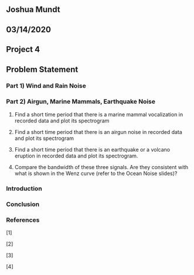 ## Joshua Mundt

## 03/14/2020

## Project 4


## Problem Statement 

### Part 1) Wind and Rain Noise

### Part 2) Airgun, Marine Mammals, Earthquake Noise

1.	Find a short time period that there is a marine mammal vocalization in recorded data and plot its spectrogram

2.	Find a short time period that there is an airgun noise in recorded data and plot its spectrogram

3.	Find a short time period that there is an earthquake or a volcano eruption in recorded data and plot its spectrogram.

4.	Compare the bandwidth of these three signals. Are they consistent with what is shown in the Wenz curve (refer to the Ocean Noise slides)?

### Introduction


### Conclusion

### References

[1]

[2]

[3]

[4]
